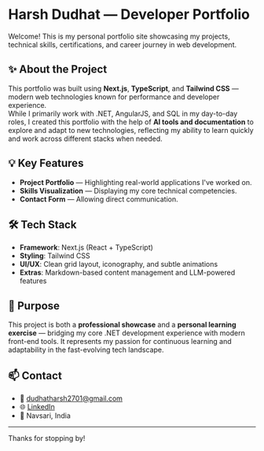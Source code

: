 # Harsh Dudhat — Developer Portfolio

Welcome! This is my personal portfolio site showcasing my projects, technical skills, certifications, and career journey in web development.

## ✨ About the Project

This portfolio was built using **Next.js**, **TypeScript**, and **Tailwind CSS** — modern web technologies known for performance and developer experience.  
While I primarily work with .NET, AngularJS, and SQL in my day-to-day roles, I created this portfolio with the help of **AI tools and documentation** to explore and adapt to new technologies, reflecting my ability to learn quickly and work across different stacks when needed.

## 💡 Key Features

- **Project Portfolio** — Highlighting real-world applications I've worked on.
- **Skills Visualization** — Displaying my core technical competencies.
- **Contact Form** — Allowing direct communication.

## 🛠 Tech Stack

- **Framework**: Next.js (React + TypeScript)
- **Styling**: Tailwind CSS
- **UI/UX**: Clean grid layout, iconography, and subtle animations
- **Extras**: Markdown-based content management and LLM-powered features

## 📌 Purpose

This project is both a **professional showcase** and a **personal learning exercise** — bridging my core .NET development experience with modern front-end tools. It represents my passion for continuous learning and adaptability in the fast-evolving tech landscape.

## 📫 Contact

- 📧 dudhatharsh2701@gmail.com
- 🌐 [LinkedIn](https://linkedin.com/in/harsh-dudhat-908a581b4)
- 📍 Navsari, India

---

Thanks for stopping by!

